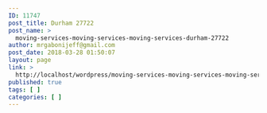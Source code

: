 ```yaml
---
ID: 11747
post_title: Durham 27722
post_name: >
  moving-services-moving-services-moving-services-durham-27722
author: mrgabonijeff@gmail.com
post_date: 2018-03-28 01:50:07
layout: page
link: >
  http://localhost/wordpress/moving-services-moving-services-moving-services-durham-27722/
published: true
tags: [ ]
categories: [ ]
---
```

